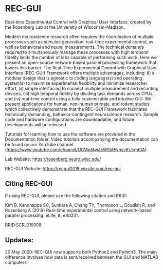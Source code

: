 # REC-GUI
Real-time Experimental Control with Graphical User Interface, created by the Rosenberg Lab at the University of Wisconsin-Madison. 

Modern neuroscience research often requires the coordination of multiple processes such as stimulus generation, real-time experimental control, as well as behavioral and neural measurements. The technical demands required to simultaneously manage these processes with high temporal fidelity limits the number of labs capable of performing such work. Here we present an open-source network-based parallel processing framework that lowers this barrier. The Real-Time Experimental Control with Graphical User Interface (REC-GUI) Framework offers multiple advantages, including: (i) a modular design that is agnostic to coding language(s) and operating system(s) to maximize experimental flexibility and minimize researcher effort, (ii) simple interfacing to connect multiple measurement and recording devices, (iii) high temporal fidelity by dividing task demands across CPUs, and (iv) real-time control using a fully customizable and intuitive GUI. We present applications for human, non-human primate, and rodent studies which collectively demonstrate that the REC-GUI Framework facilitates technically demanding, behavior-contingent neuroscience research. Sample code and hardware configurations are downloadable, and future developments will be released.

Tutorials for learning how to use the software are provided in the Documentation folder. Video tutorials accompanying  the documentation can be found on our YouTube channel (https://www.youtube.com/channel/UCWqf4wJ5WSkHNhsvKUcmt0A).

Lab Website: https://rosenberg.neuro.wisc.edu/

REC-GUI Website: https://recgui2018.wixsite.com/rec-gui

## Citing REC-GUI
If using REC-GUI, please use the following citation and RRID:

Kim B, Kenchappa SC, Sunkara A, Chang TY, Thompson L, Doudlah R, and Rosenberg A (2019) Real-time experimental control using network-based parallel processing. eLife, 8: e40231.

RRID:SCR_019008

## Updates:
20 May 2020: REC-GUI now supports both Python2 and Python3. The main difference involves how data is sent/received between the GUI and MATLAB computers.
